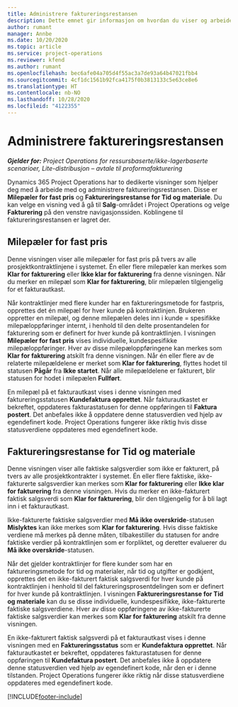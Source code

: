 ```yaml
---
title: Administrere faktureringsrestansen
description: Dette emnet gir informasjon om hvordan du viser og arbeider med faktureringsrestansen i Project Operations.
author: rumant
manager: Annbe
ms.date: 10/20/2020
ms.topic: article
ms.service: project-operations
ms.reviewer: kfend
ms.author: rumant
ms.openlocfilehash: bec6afe04a705d4f55ac3a7de93a64b47021fbb4
ms.sourcegitcommit: 4cf1dc1561b92fca4175f0b3813133c5e63ce8e6
ms.translationtype: HT
ms.contentlocale: nb-NO
ms.lasthandoff: 10/28/2020
ms.locfileid: "4122355"
---
```

# <a name="manage-the-billing-backlog"></a>Administrere faktureringsrestansen

_**Gjelder for:** Project Operations for ressursbaserte/ikke-lagerbaserte scenarioer, Lite-distribusjon – avtale til proformafakturering_

Dynamics 365 Project Operations har to dedikerte visninger som hjelper deg med å arbeide med og administrere faktureringsrestansen. Disse er **Milepæler for fast pris** og **Faktureringsrestanse for Tid og materiale**. Du kan velge en visning ved å gå til **Salg**-området i Project Operations og velge **Fakturering** på den venstre navigasjonssiden. Koblingene til faktureringsrestansen er lagret der.

## <a name="fixed-price-milestones"></a>Milepæler for fast pris

Denne visningen viser alle milepæler for fast pris på tvers av alle prosjektkontraktlinjene i systemet. Én eller flere milepæler kan merkes som **Klar for fakturering** eller **Ikke klar for fakturering** fra denne visningen. Når du merker en milepæl som **Klar for fakturering**, blir milepælen tilgjengelig for et fakturautkast.

Når kontraktlinjer med flere kunder har en faktureringsmetode for fastpris, opprettes det én milepæl for hver kunde på kontraktlinjen. Brukeren oppretter en milepæl, og denne milepælen deles inn i kunde = spesifikke milepæloppføringer internt, i henhold til den delte prosentandelen for fakturering som er definert for hver kunde på kontraktlinjen. I visningen **Milepæler for fast pris** vises individuelle, kundespesifikke milepæloppføringer. Hver av disse milepæloppføringene kan merkes som **Klar for fakturering** atskilt fra denne visningen. Når én eller flere av de relaterte milepældelene er merket som **Klar for fakturering**, flyttes hodet til statusen **Pågår** fra **Ikke startet**. Når alle milepældelene er fakturert, blir statusen for hodet i milepælen **Fullført**.

En milepæl på et fakturautkast vises i denne visningen med faktureringsstatusen **Kundefaktura opprettet**. Når fakturautkastet er bekreftet, oppdateres fakturastatusen for denne oppføringen til **Faktura postert**. Det anbefales ikke å oppdatere denne statusverdien ved hjelp av egendefinert kode. Project Operations fungerer ikke riktig hvis disse statusverdiene oppdateres med egendefinert kode.

## <a name="time-and-material-billing-backlog"></a>Faktureringsrestanse for Tid og materiale

Denne visningen viser alle faktiske salgsverdier som ikke er fakturert, på tvers av alle prosjektkontrakter i systemet. Én eller flere faktiske, ikke-fakturerte salgsverdier kan merkes som **Klar for fakturering** eller **Ikke klar for fakturering** fra denne visningen. Hvis du merker en ikke-fakturert faktisk salgsverdi som **Klar for fakturering**, blir den tilgjengelig for å bli lagt inn i et fakturautkast.

Ikke-fakturerte faktiske salgsverdier med **Må ikke overskride**-statusen **Mislyktes** kan ikke merkes som **Klar for fakturering**. Hvis disse faktiske verdiene må merkes på denne måten, tilbakestiller du statusen for andre faktiske verdier på kontraktlinjen som er forpliktet, og deretter evaluerer du **Må ikke overskride**-statusen.

Når det gjelder kontraktlinjer for flere kunder som har en faktureringsmetode for tid og materialer, når tid og utgifter er godkjent, opprettes det en ikke-fakturert faktisk salgsverdi for hver kunde på kontraktlinjen i henhold til del faktureringsprosentdelingen som er definert for hver kunde på kontraktlinjen. I visningen **Faktureringsrestanse for Tid og materiale** kan du se disse individuelle, kundespesifikke, ikke-fakturerte faktiske salgsverdiene. Hver av disse oppføringene av ikke-fakturerte faktiske salgsverdier kan merkes som **Klar for fakturering** atskilt fra denne visningen.

En ikke-fakturert faktisk salgsverdi på et fakturautkast vises i denne visningen med en **Faktureringsstatus** som er **Kundefaktura opprettet**. Når fakturautkastet er bekreftet, oppdateres fakturastatusen for denne oppføringen til **Kundefaktura postert**. Det anbefales ikke å oppdatere denne statusverdien ved hjelp av egendefinert kode, når den er i denne tilstanden. Project Operations fungerer ikke riktig når disse statusverdiene oppdateres med egendefinert kode.


[!INCLUDE[footer-include](../includes/footer-banner.md)]